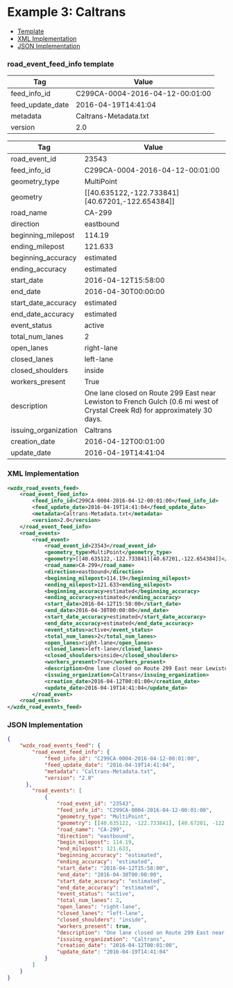 # Example 3: Caltrans
- [Template](#road_event_feed_info-template)
- [XML Implementation](#xml-implementation)
- [JSON Implementation](#json-implementation)

### road_event_feed_info template
Tag | Value
--- | -----
feed_info_id | C299CA-0004-2016-04-12-00:01:00
feed_update_date | 2016-04-19T14:41:04
metadata | Caltrans-Metadata.txt
version | 2.0

Tag | Value
--- | -----
road_event_id | 23543
feed_info_id | C299CA-0004-2016-04-12-00:01:00
geometry_type | MultiPoint
geometry | [[40.635122,-122.733841][40.67201,-122.654384]]
road_name | CA-299
direction | eastbound
beginning_milepost | 114.19
ending_milepost | 121.633
beginning_accuracy | estimated
ending_accuracy | estimated
start_date | 2016-04-12T15:58:00
end_date | 2016-04-30T00:00:00
start_date_accuracy | estimated
end_date_accuracy | estimated
event_status | active
total_num_lanes | 2
open_lanes | right-lane
closed_lanes | left-lane
closed_shoulders | inside
workers_present | True
description | One lane closed on Route 299 East near Lewiston to French Gulch (0.6 mi west of Crystal Creek Rd) for approximately 30 days.
issuing_organization | Caltrans
creation_date | 2016-04-12T00:01:00
update_date | 2016-04-19T14:41:04

### XML Implementation
```xml
<wzdx_road_events_feed>
	<road_event_feed_info>
		<feed_info_id>C299CA-0004-2016-04-12-00:01:00</feed_info_id>
		<feed_update_date>2016-04-19T14:41:04</feed_update_date>
		<metadata>Caltrans-Metadata.txt</metadata>
		<version>2.0</version>
	</road_event_feed_info>
	<road_events>
		<road_event>
			<road_event_id>23543</road_event_id>
			<geometry_type>MultiPoint</geometry_type>
			<geometry>[[40.635122,-122.733841][40.67201,-122.654384]]</geometry>
			<road_name>CA-299</road_name>
			<direction>eastbound</direction>
			<beginning_milepost>114.19</beginning_milepost>
			<ending_milepost>121.633<ending_milepost>
			<beginning_accuracy>estimated</beginning_accuracy>
			<ending_accuracy>estimated</ending_accuracy>
			<start_date>2016-04-12T15:58:00</start_date>
			<end_date>2016-04-30T00:00:00</end_date>
			<start_date_accuracy>estimated</start_date_accuracy>
			<end_date_accuracy>estimated</end_date_accuracy>
			<event_status>active</event_status>
			<total_num_lanes>2</total_num_lanes>
			<open_lanes>right-lane</open_lanes>
			<closed_lanes>left-lane</closed_lanes>
			<closed_shoulders>inside</closed_shoulders>
			<workers_present>True</workers_present>
			<description>One lane closed on Route 299 East near Lewiston to French Gulch (0.6 mi west of Crystal Creek Rd) for approximately 30 days.</description>
			<issuing_organization>Caltrans</issuing_organization>
			<creation_date>2016-04-12T00:01:00</creation_date>
			<update_date>2016-04-19T14:41:04</update_date>
		</road_event>
	<road_events>
</wzdx_road_events_feed>
```

### JSON Implementation
```json
{
	"wzdx_road_events_feed": {
		"road_event_feed_info": {
			"feed_info_id": "C299CA-0004-2016-04-12-00:01:00",
			"feed_update_date": "2016-04-19T14:41:04",
			"metadata": "Caltrans-Metadata.txt",
			"version": "2.0"
	  },
		"road_events": [
			{
				"road_event_id": "23543",
				"feed_info_id": "C299CA-0004-2016-04-12-00:01:00",
				"geometry_type": "MultiPoint",
				"geometry": [[40.635122, -122.733841], [40.67201, -122.654384]],
				"road_name": "CA-299",
				"direction": "eastbound",
				"begin_milepost": 114.19,
				"end_milepost": 121.633,
				"beginning_accuracy": "estimated",
				"ending_accuracy": "estimated",
				"start_date": "2016-04-12T15:58:00",
				"end_date": "2016-04-30T00:00:00",
				"start_date_accuracy": "estimated",
				"end_date_accuracy": "estimated",
				"event_status": "active",
				"total_num_lanes": 2,
				"open_lanes": "right-lane",
				"closed_lanes": "left-lane",
				"closed_shoulders": "inside",
				"workers_present": true,
				"description": "One lane closed on Route 299 East near Lewiston to French Gulch (0.6 mi west of Crystal Creek Rd) for approximately 30 days.",
				"issuing_organization": "Caltrans",
				"creation_date": "2016-04-12T00:01:00",
				"update_date": "2016-04-19T14:41:04"
			}
		]
	}
}
```
